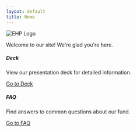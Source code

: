 ```yaml
---
layout: default
title: Home
---
```

<!-- Welcome Banner -->
<div class="container mt-4">
  <div class="text-center">
    <img src="{{ site.baseurl }}/assets/images/Earth_Horizon_transparent_white_text.png" alt="EHP Logo" class="img-fluid">
    <p class="lead mt-3">Welcome to our site! We're glad you're here.</p>
  </div>
  <div class="row">
    <div class="col-md-6">
      <div class="card mb-4">
        <div class="card-body text-center">
          <h5 class="card-title">Deck</h5>
          <p class="card-text">View our presentation deck for detailed information.</p>
          <a href="{{ site.baseurl }}/deck" class="btn btn-primary">Go to Deck</a>
        </div>
      </div>
    </div>
    <div class="col-md-6">
      <div class="card mb-4">
        <div class="card-body text-center">
          <h5 class="card-title">FAQ</h5>
          <p class="card-text">Find answers to common questions about our fund.</p>
          <a href="{{ site.baseurl }}/faq" class="btn btn-primary">Go to FAQ</a>
        </div>
      </div>
    </div>
  </div>
</div>
